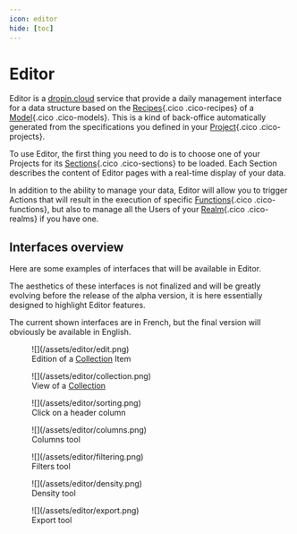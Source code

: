 ```yaml
---
icon: editor
hide: [toc]
---
```

# Editor

Editor is a [dropin.cloud](/cloud/) service that provide a daily management interface for a data structure based on the [Recipes](/concepts/recipes/){.cico .cico-recipes} of a [Model](/concepts/catalog/models/){.cico .cico-models}. This is a kind of back-office automatically generated from the specifications you defined in your [Project](/concepts/catalog/projects/){.cico .cico-projects}.

To use Editor, the first thing you need to do is to choose one of your Projects for its [Sections](/concepts/editor/sections/){.cico .cico-sections} to be loaded. Each Section describes the content of Editor pages with a real-time display of your data.

In addition to the ability to manage your data, Editor will allow you to trigger Actions that will result in the execution of specific [Functions](/concepts/automations/functions/){.cico .cico-functions}, but also to manage all the Users of your [Realm](/concepts/auth/realms/){.cico .cico-realms} if you have one.

## Interfaces overview

Here are some examples of interfaces that will be available in Editor.

The aesthetics of these interfaces is not finalized and will be greatly evolving before the release of the alpha version, it is here essentially designed to highlight Editor features.

The current shown interfaces are in French, but the final version will obviously be available in English.

<figure markdown>
  ![](/assets/editor/edit.png)
  <figcaption>
    Edition of a <a href="/concepts/storage/collections/" class="cico cico-collections">Collection</a> Item
  </figcaption>
</figure>

<figure markdown>
  ![](/assets/editor/collection.png)
  <figcaption>
    View of a <a href="/concepts/storage/collections/" class="cico cico-collections">Collection</a>
  </figcaption>
</figure>

<figure markdown>
  ![](/assets/editor/sorting.png)
  <figcaption>Click on a header column</figcaption>
</figure>

<figure markdown>
  ![](/assets/editor/columns.png)
  <figcaption>Columns tool</figcaption>
</figure>

<figure markdown>
  ![](/assets/editor/filtering.png)
  <figcaption>Filters tool</figcaption>
</figure>

<figure markdown>
  ![](/assets/editor/density.png)
  <figcaption>Density tool</figcaption>
</figure>

<figure markdown>
  ![](/assets/editor/export.png)
  <figcaption>Export tool</figcaption>
</figure>

